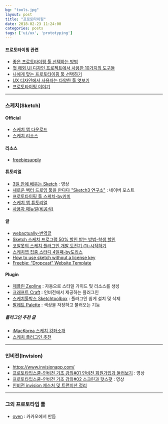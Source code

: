 ```yaml
---
bg: "tools.jpg"
layout: post
title: "프로토타이핑"
date: 2018-02-23 11:24:00
categories: posts
tags: ['ui/ux', 'prototyping']
---
```


#### 프로토타이핑 관련
- [좋은 프로토타이핑 툴 선택하는 방법](https://brunch.co.kr/@ebprux/217)
- [첫 해외 UI 디자인 프로젝트에서 사용한 10가지의 도구들](https://medium.com/korean-odocs/첫-해외-ui-디자인-프로젝트에서-사용한-10가지의-도구들-583b705d1cc)
- [나에게 맞는 프로토타이핑 툴 선택하기](https://medium.com/@hooncho/나에게-맞는-프로토타이핑-툴-선택하기-da5b369445c6)
- [UX 디자인에서 사용자는 다양한 툴 엿보기](https://brunch.co.kr/@ebprux/244)
- [프로토타이핑 이야기](https://brunch.co.kr/magazine/prototyping)

---

### 스케치(Sketch)

#### Official
- [스케치 앱 다운로드](https://www.sketchapp.com/)
- [스케치 리소스](https://www.sketchappsources.com/)

#### 리소스
- [freebiesupply](https://freebiesupply.com/free-sketch-mockups/)

#### 튜토리얼
- [3일 만에 배우는 Sketch](http://www.edwith.org/cdc_sketch/joinLectures/8887) : 영상
- [새로운 벡터 드로잉 툴을 만다다 "Sketch3 연구소"](http://post.naver.com/my/series/detail.nhn?seriesNo=207239&memberNo=639) : 네이버 포스트
- [프로토타이핑 툴 스케치-by키미](https://brunch.co.kr/magazine/sketch3)
- [스케치 앱 튜토리얼](https://www.vobour.com/스케치-앱-튜토리얼-1편-총-5편-r1fqygnhim)
- [사용자 매뉴얼(비공식)](https://sketch3doko.wordpress.com/)

#### 글
- [webactually-번역글](http://webactually.com/2017/09/스케치로-반응형-웹-디자인하기/)
- [Sketch 스케치 프로그램 50% 할인 받는 방법-학생 할인](http://27liter.tistory.com/65)
- [코알못의 스케치 플러그인 개발 도전기 (1)-시작하기](http://slowalk.tistory.com/2449)
- [스케치앱 집중 스터디 4일째-by도리스](http://rindesign.tistory.com/68)
- [How to use sketch without a license key](http://couponhacks.org/use-sketch-without-license-key/)
- [Freebie: “Dropcast” Website Template](https://tympanus.net/codrops/2018/02/23/freebie-dropcast-website-template-html-sketch/)

#### Plugin
- [제플린 Zepline](https://zeplin.io/) : 자동으로 스타일 가이드 및 리소스를 생성
- [크래프트 Craft](https://www.invisionapp.https://brunch.co.kr/@minwoo/1com/craft) : 인비전에서 제공하는 플러그인
- [스케치툴박스 Sketchtoolbox](http://sketchtoolbox.com/) : 플러그인 쉽게 설치 및 삭제
- [팔레트 Palette](https://github.com/andrewfiorillo/sketch-palettes) : 색상을 저장하고 불러오는 기능

##### 플러그인 추천 글
- [iMacKorea 스케치 강좌소개](http://imackorea.com/2016/05/맥-sketch-강좌-업데이트/)
- [스케치 플러그인 추천](http://www.suiux.com/essential_sketch_plugins/)

---

### 인비전(Invision)
- https://www.invisionapp.com/
- [프로토타입스쿨-인비전 기초 강의#01 인비전 회원가입과 둘러보기](https://vimeo.com/177360007) : 영상
- [프로토타입스쿨-인비전 기초 강의#02 스크린과 핫스팟](https://vimeo.com/178281587) : 영상
- [인비전 invision 제스처 및 트랜지션 정리](http://rindesign.tistory.com/74?category=641421)

---
### 그외 프로토타입 툴
- [oven](https://ovenapp.io/) : 카카오에서 만듬
